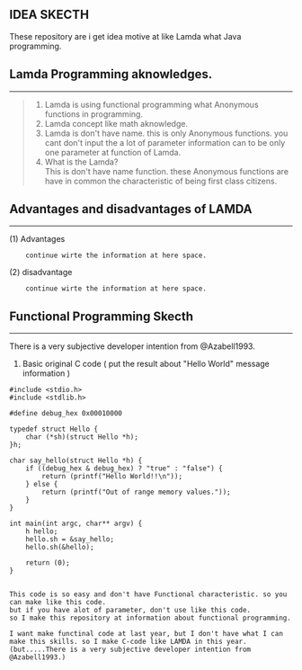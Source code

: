 ## IDEA SKECTH  
  
These repository are i get idea motive at like Lamda what Java programming.  
  
## Lamda Programming aknowledges.
-------
> 1. Lamda is using functional programming what Anonymous functions in programming.  
> 2. Lamda concept like math aknowledge.  
> 3. Lamda is don't have name. this is only Anonymous functions. you cant don't input the a lot of parameter information can to be only one parameter at function of Lamda.    
> 4. What is the Lamda?   
    This is don't have name function. these Anonymous functions are have in common the characteristic of being first class citizens.  
  
## Advantages and disadvantages of LAMDA  
-------  
(1) Advantages   
```
    continue wirte the information at here space.  
```
(2) disadvantage  
```
    continue wirte the information at here space.  
```  
  
## Functional Programming Skecth  
-------  
There is a very subjective developer intention from @Azabell1993.  

1. Basic original C code
( put the result about "Hello World" message information )  
```  
#include <stdio.h>
#include <stdlib.h>

#define debug_hex 0x00010000

typedef struct Hello {
    char (*sh)(struct Hello *h);
}h;

char say_hello(struct Hello *h) {
    if ((debug_hex & debug_hex) ? "true" : "false") {
        return (printf("Hello World!!\n"));
    } else {
        return (printf("Out of range memory values."));
    }
}

int main(int argc, char** argv) {
    h hello;
    hello.sh = &say_hello;
    hello.sh(&hello);

    return (0);
}
  

This code is so easy and don't have Functional characteristic. so you can make like this code.  
but if you have alot of parameter, don't use like this code.  
so I make this repository at information about functional programming.  
  
I want make functinal code at last year, but I don't have what I can make this skills. so I make C-code like LAMDA in this year.  
(but.....There is a very subjective developer intention from @Azabell1993.)  
  
